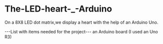 The-LED-heart-_-Arduino
=======================

On a 8X8 LED dot matrix,we display a heart with the help of an Arduino Uno.

---List with items needed for the project---
	an Arduino board (I used an Uno R3)
  

	

